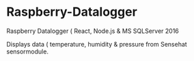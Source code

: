 # Raspberry-Datalogger
Raspberry Datalogger ( React, Node.js &amp; MS SQLServer 2016

Displays data ( temperature, humidity & pressure from Sensehat sensormodule.
